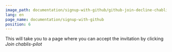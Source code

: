 ```yaml
---
image_path: documentation/signup-with-github/github-join-decline-chablis-pilot.jpg
lang: en
page_name: documentation/signup-with-github
position: 6
---
```


This will take you to a page where you can accept the invitation by clicking *Join chablis-pilot*
